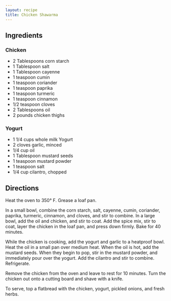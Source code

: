 ```yaml
---
layout: recipe
title: Chicken Shawarma
---
```


## Ingredients

### Chicken

* 2 Tablespoons corn starch
* 1 Tablespoon salt
* 1 Tablespoon cayenne
* 1 teaspoon cumin
* 1 teaspoon coriander
* 1 teaspoon paprika
* 1 teaspoon turmeric
* 1 teaspoon cinnamon
* 1/2 teaspoon cloves 
* 2 Tablespoons oil
* 2 pounds chicken thighs

### Yogurt

* 1 1/4 cups whole milk Yogurt
* 2 cloves garlic, minced
* 1/4 cup oil
* 1 Tablespoon mustard seeds
* 1 teaspoon mustard powder
* 1 teaspoon salt
* 1/4 cup cilantro, chopped

## Directions

Heat the oven to 350° F. Grease a loaf pan.

In a small bowl, combine the corn starch, salt, cayenne, cumin, coriander, paprika, turmeric, cinnamon, and cloves, and stir to combine. In a large bowl, add the oil and chicken, and stir to coat. Add the spice mix, stir to coat, layer the chicken in the loaf pan, and press down firmly. Bake for 40 minutes.

While the chicken is cooking, add the yogurt and garlic to a heatproof bowl. Heat the oil in a small pan over medium heat. When the oil is hot, add the mustard seeds. When they begin to pop, stir in the mustard powder, and immediately pour over the yogurt. Add the cilantro and stir to combine. Refrigerate.

Remove the chicken from the oven and leave to rest for 10 minutes. Turn the chicken out onto a cutting board and shave with a knife.

To serve, top a flatbread with the chicken, yogurt, pickled onions, and fresh herbs.